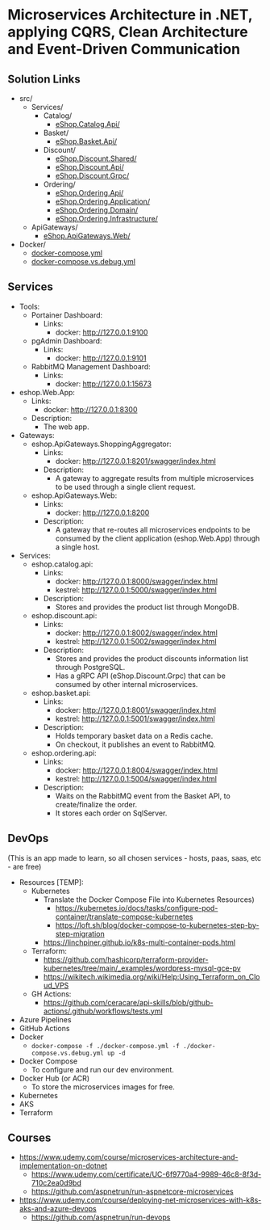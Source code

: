 # Microservices Architecture in .NET, applying CQRS, Clean Architecture and Event-Driven Communication

## Solution Links
- src/
  - Services/
    - Catalog/
      - [eShop.Catalog.Api/](./src/Services/Catalog/eShop.Catalog.Api/)
    - Basket/
      - [eShop.Basket.Api/](./src/Services/Basket/eShop.Basket.Api/)
    - Discount/
      - [eShop.Discount.Shared/](./src/Services/Discount/eShop.Discount.Shared/)
      - [eShop.Discount.Api/](./src/Services/Discount/eShop.Discount.Api/)
      - [eShop.Discount.Grpc/](./src/Services/Discount/eShop.Discount.Grpc/)
    - Ordering/
      - [eShop.Ordering.Api/](./src/Services/Ordering/eShop.Ordering.Api/)
      - [eShop.Ordering.Application/](./src/Ordering/Application/eShop.Application.Api/)
      - [eShop.Ordering.Domain/](./src/Services/Ordering/eShop.Domain.Api/)
      - [eShop.Ordering.Infrastructure/](./src/Ordering/Infrastructure/eShop.Infrastructure.Api/)
  - ApiGateways/
    - [eShop.ApiGateways.Web/](./src/ApiGateways/eShop.ApiGateways.Web/)
- Docker/
  - [docker-compose.yml](./docker-compose.yml)
  - [docker-compose.vs.debug.yml](./docker-compose.vs.debug.yml)

## Services
- Tools:
    - Portainer Dashboard:
        - Links:
            - docker: http://127.0.0.1:9100
    - pgAdmin Dashboard:
        - Links:
            - docker: http://127.0.0.1:9101
    - RabbitMQ Management Dashboard:
        - Links:
            - docker: http://127.0.0.1:15673
- eshop.Web.App:
    - Links:
        - docker: http://127.0.0.1:8300
    - Description:
        - The web app.
- Gateways:
    - eshop.ApiGateways.ShoppingAggregator:
        - Links:
            - docker: http://127.0.0.1:8201/swagger/index.html
        - Description:
            - A gateway to aggregate results from multiple microservices to be used through a single client request.
    - eshop.ApiGateways.Web:
        - Links:
            - docker: http://127.0.0.1:8200
        - Description:
            - A gateway that re-routes all microservices endpoints to be consumed by the client application (eshop.Web.App) through a single host.
- Services:
    - eshop.catalog.api:
        - Links:
            - docker: http://127.0.0.1:8000/swagger/index.html
            - kestrel: http://127.0.0.1:5000/swagger/index.html
        - Description:
            - Stores and provides the product list through MongoDB.
    - eshop.discount.api:
        - Links:
            - docker: http://127.0.0.1:8002/swagger/index.html
            - kestrel: http://127.0.0.1:5002/swagger/index.html
        - Description:
            - Stores and provides the product discounts information list through PostgreSQL.
            - Has a gRPC API (eShop.Discount.Grpc) that can be consumed by other internal microservices.
    - eshop.basket.api:
        - Links:
            - docker: http://127.0.0.1:8001/swagger/index.html
            - kestrel: http://127.0.0.1:5001/swagger/index.html
        - Description:
            - Holds temporary basket data on a Redis cache.
            - On checkout, it publishes an event to RabbitMQ.
    - eshop.ordering.api:
        - Links:
            - docker: http://127.0.0.1:8004/swagger/index.html
            - kestrel: http://127.0.0.1:5004/swagger/index.html
        - Description:
            - Waits on the RabbitMQ event from the Basket API, to create/finalize the order.
            - It stores each order on SqlServer.

## DevOps
(This is an app made to learn, so all chosen services - hosts, paas, saas, etc - are free)
- Resources [TEMP]:
  - Kubernetes
    - Translate the Docker Compose File into Kubernetes Resources)
      - https://kubernetes.io/docs/tasks/configure-pod-container/translate-compose-kubernetes
      - https://loft.sh/blog/docker-compose-to-kubernetes-step-by-step-migration
    - https://linchpiner.github.io/k8s-multi-container-pods.html
  - Terraform:
    - https://github.com/hashicorp/terraform-provider-kubernetes/tree/main/_examples/wordpress-mysql-gce-pv
    - https://wikitech.wikimedia.org/wiki/Help:Using_Terraform_on_Cloud_VPS
  - GH Actions:
    - https://github.com/ceracare/api-skills/blob/github-actions/.github/workflows/tests.yml
- Azure Pipelines
- GitHub Actions
- Docker
  - `docker-compose -f ./docker-compose.yml -f ./docker-compose.vs.debug.yml up -d`
- Docker Compose
  - To configure and run our dev environment.
- Docker Hub (or ACR)
  - To store the microservices images for free.
- Kubernetes
- AKS
- Terraform

## Courses
- https://www.udemy.com/course/microservices-architecture-and-implementation-on-dotnet
    - https://www.udemy.com/certificate/UC-6f9770a4-9989-46c8-8f3d-710c2ea0d9bd
    - https://github.com/aspnetrun/run-aspnetcore-microservices
- https://www.udemy.com/course/deploying-net-microservices-with-k8s-aks-and-azure-devops
    - https://github.com/aspnetrun/run-devops
